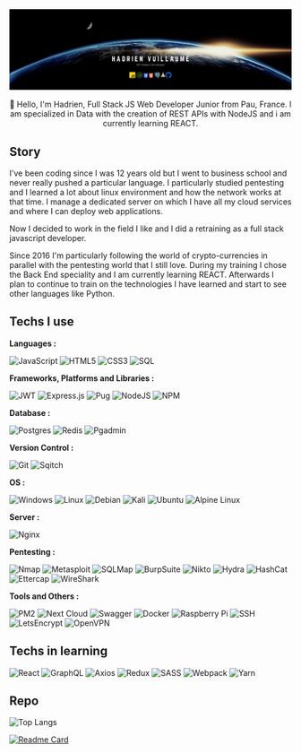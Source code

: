 <center>
<img src="./ban.png" alt="banner" style="max-width: 100%;" />
</center>

<p align="center">👋 Hello, I'm Hadrien, Full Stack JS Web Developer Junior from Pau, France. I am specialized in Data with the creation of REST APIs with NodeJS and i am currently learning REACT.<p>

  ## Story
  I've been coding since I was 12 years old but I went to business school and never really pushed a particular language. I particularly studied pentesting and I learned a lot    about linux environment and how the network works at that time. I manage a dedicated server on which I have all my cloud services and where I can deploy web applications.
  
  Now I decided to work in the field I like and I did a retraining as a full stack javascript developer.
  
  Since 2016 I'm particularly following the world of crypto-currencies in parallel with the pentesting world that I still love.
  During my training I chose the Back End speciality and I am currently learning REACT. Afterwards I plan to continue to train on the technologies I have learned and start to see other languages like Python.
  
  ## Techs I use
  
  **Languages :**
  
  ![JavaScript](https://img.shields.io/badge/javascript-%23323330.svg?style=for-the-badge&logo=javascript&logoColor=%23F7DF1E)
  ![HTML5](https://img.shields.io/badge/html5-%23E34F26.svg?style=for-the-badge&logo=html5&logoColor=white)
  ![CSS3](https://img.shields.io/badge/css3-%231572B6.svg?style=for-the-badge&logo=css3&logoColor=white)
  ![SQL](https://img.shields.io/badge/-SQL-orange?style=for-the-badge)
  
  **Frameworks, Platforms and Libraries :**
  
  ![JWT](https://img.shields.io/badge/JWT-black?style=for-the-badge&logo=JSON%20web%20tokens)
  ![Express.js](https://img.shields.io/badge/express.js-%23404d59.svg?style=for-the-badge&logo=express&logoColor=%2361DAFB)
  ![Pug](https://img.shields.io/badge/Pug-FFF?style=for-the-badge&logo=pug&logoColor=A86454)
  ![NodeJS](https://img.shields.io/badge/node.js-6DA55F?style=for-the-badge&logo=node.js&logoColor=white)
  ![NPM](https://img.shields.io/badge/NPM-%23000000.svg?style=for-the-badge&logo=npm&logoColor=white)
  
  **Database :**

  ![Postgres](https://img.shields.io/badge/postgres-%23316192.svg?style=for-the-badge&logo=postgresql&logoColor=white)
  ![Redis](https://img.shields.io/badge/redis-%23DD0031.svg?style=for-the-badge&logo=redis&logoColor=white)
  ![Pgadmin](https://img.shields.io/badge/-PgAdmin-orange?style=for-the-badge)
  
  **Version Control :**
  
  ![Git](https://img.shields.io/badge/git-%23F05033.svg?style=for-the-badge&logo=git&logoColor=white)
  ![Sqitch](https://img.shields.io/badge/Sqitch-red?style=for-the-badge&logo=sequelize&logoColor=white&color=52B0E7)
  
  **OS :**
  
  ![Windows](https://img.shields.io/badge/Windows-0078D6?style=for-the-badge&logo=windows&logoColor=white)
  ![Linux](https://img.shields.io/badge/Linux-FCC624?style=for-the-badge&logo=linux&logoColor=black)
  ![Debian](https://img.shields.io/badge/Debian-D70A53?style=for-the-badge&logo=debian&logoColor=white)
  ![Kali](https://img.shields.io/badge/Kali-268BEE?style=for-the-badge&logo=kalilinux&logoColor=white)
  ![Ubuntu](https://img.shields.io/badge/Ubuntu-E95420?style=for-the-badge&logo=ubuntu&logoColor=white)
  ![Alpine Linux](https://img.shields.io/badge/Alpine_Linux-%230D597F.svg?style=for-the-badge&logo=alpine-linux&logoColor=white)
  
  **Server :**
  
  ![Nginx](https://img.shields.io/badge/nginx-%23009639.svg?style=for-the-badge&logo=nginx&logoColor=white)
  
  **Pentesting :**
  
  ![Nmap](https://img.shields.io/badge/-Nmap-red?style=for-the-badge)
  ![Metasploit](https://img.shields.io/badge/-Metasploit-green?style=for-the-badge)
  ![SQLMap](https://img.shields.io/badge/-SQLMap-orange?style=for-the-badge)
  ![BurpSuite](https://img.shields.io/badge/-BurpSuite-blue?style=for-the-badge)
  ![Nikto](https://img.shields.io/badge/-Nikto-green?style=for-the-badge)
  ![Hydra](https://img.shields.io/badge/-Hydra-orange?style=for-the-badge)
  ![HashCat](https://img.shields.io/badge/-HashCat-red?style=for-the-badge)
  ![Ettercap](https://img.shields.io/badge/-Ettercap-blue?style=for-the-badge)
  ![WireShark](https://img.shields.io/badge/-WireShark-orange?style=for-the-badge)
  
  **Tools and Others :**
  
  ![PM2](https://img.shields.io/badge/-PM2-red?style=for-the-badge)
  ![Next Cloud](https://img.shields.io/badge/Next%20Cloud-0B94DE?style=for-the-badge&logo=nextcloud&logoColor=white)
  ![Swagger](https://img.shields.io/badge/-Swagger-%23Clojure?style=for-the-badge&logo=swagger&logoColor=white)
  ![Docker](https://img.shields.io/badge/docker-%230db7ed.svg?style=for-the-badge&logo=docker&logoColor=white)
  ![Raspberry Pi](https://img.shields.io/badge/-RaspberryPi-C51A4A?style=for-the-badge&logo=Raspberry-Pi)
  ![SSH](https://img.shields.io/badge/-SSH-orange?style=for-the-badge)
  ![LetsEncrypt](https://img.shields.io/badge/-LetsEncrypt-green?style=for-the-badge)
  ![OpenVPN](https://img.shields.io/badge/-OpenVPN-red?style=for-the-badge)

  ## Techs in learning
  
  ![React](https://img.shields.io/badge/react-%2320232a.svg?style=for-the-badge&logo=react&logoColor=%2361DAFB)
  ![GraphQL](https://img.shields.io/badge/-GraphQL-E10098?style=for-the-badge&logo=graphql&logoColor=white)
  ![Axios](https://img.shields.io/badge/-Axios-red?style=for-the-badge)
  ![Redux](https://img.shields.io/badge/redux-%23593d88.svg?style=for-the-badge&logo=redux&logoColor=white)
  ![SASS](https://img.shields.io/badge/SASS-hotpink.svg?style=for-the-badge&logo=SASS&logoColor=white)
  ![Webpack](https://img.shields.io/badge/webpack-%238DD6F9.svg?style=for-the-badge&logo=webpack&logoColor=black)
  ![Yarn](https://img.shields.io/badge/yarn-%232C8EBB.svg?style=for-the-badge&logo=yarn&logoColor=white)
  
  ## Repo
  
  ![Top Langs](https://github-readme-stats.vercel.app/api/top-langs/?username=h4dri1&layout=compact&langs_count=6&theme=github_dark)
  
  [![Readme Card](https://github-readme-stats.vercel.app/api/pin/?username=h4dri1&repo=mycryptofolio&theme=github_dark)](https://github.com/h4dri1/mycryptofolio)
  
<!--
**h4dri1/h4dri1** is a ✨ _special_ ✨ repository because its `README.md` (this file) appears on your GitHub profile.

Here are some ideas to get you started:

- 🔭 I’m currently working on ...
- 🌱 I’m currently learning ...
- 👯 I’m looking to collaborate on ...
- 🤔 I’m looking for help with ...
- 💬 Ask me about ...
- 📫 How to reach me: ...
- 😄 Pronouns: ...
- ⚡ Fun fact: ...
-->
